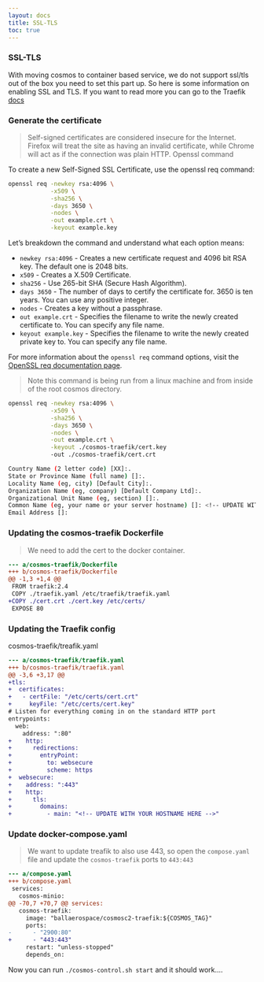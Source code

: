 ```yaml
---
layout: docs
title: SSL-TLS
toc: true
---
```


### SSL-TLS 

With moving cosmos to container based service, we do not support ssl/tls out of the box you need to set this part up. So here is some information on enabling SSL and TLS. If you want to read more you can go to the Traefik [docs](https://doc.traefik.io/traefik/routing/entrypoints/#tls)

### Generate the certificate

> Self-signed certificates are considered insecure for the Internet. Firefox will treat the site as having an invalid certificate, while Chrome will act as if the connection was plain HTTP. Openssl command 

To create a new Self-Signed SSL Certificate, use the openssl req command:

```sh
openssl req -newkey rsa:4096 \
            -x509 \
            -sha256 \
            -days 3650 \
            -nodes \
            -out example.crt \
            -keyout example.key
```
Let’s breakdown the command and understand what each option means:

- `newkey rsa:4096` - Creates a new certificate request and 4096 bit RSA key. The default one is 2048 bits.
- `x509` - Creates a X.509 Certificate.
- `sha256` - Use 265-bit SHA (Secure Hash Algorithm).
- `days 3650` - The number of days to certify the certificate for. 3650 is ten years. You can use any positive integer.
- `nodes` - Creates a key without a passphrase.
- `out example.crt` - Specifies the filename to write the newly created certificate to. You can specify any file name.
- `keyout example.key` - Specifies the filename to write the newly created private key to. You can specify any file name.

For more information about the `openssl req` command options, visit the [OpenSSL req documentation page](https://www.openssl.org/docs/man1.0.2/man1/openssl-req.html).

> Note this command is being run from a linux  machine and from inside of the root cosmos directory.

```sh
openssl req -newkey rsa:4096 \
            -x509 \
            -sha256 \
            -days 3650 \
            -nodes \
            -out example.crt \
            -keyout ./cosmos-traefik/cert.key
            -out ./cosmos-traefik/cert.crt

Country Name (2 letter code) [XX]:.
State or Province Name (full name) []:.
Locality Name (eg, city) [Default City]:.
Organization Name (eg, company) [Default Company Ltd]:.
Organizational Unit Name (eg, section) []:.
Common Name (eg, your name or your server hostname) []: <!-- UPDATE WITH YOUR HOSTNAME HERE -->
Email Address []:
```

### Updating the cosmos-traefik Dockerfile

> We need to add the cert to the docker container.

```diff
--- a/cosmos-traefik/Dockerfile
+++ b/cosmos-traefik/Dockerfile
@@ -1,3 +1,4 @@
 FROM traefik:2.4
 COPY ./traefik.yaml /etc/traefik/traefik.yaml
+COPY ./cert.crt ./cert.key /etc/certs/
 EXPOSE 80
```

### Updating the Traefik config

>

cosmos-traefik/treafik.yaml
```diff
--- a/cosmos-traefik/traefik.yaml
+++ b/cosmos-traefik/traefik.yaml
@@ -3,6 +3,17 @@
+tls:
+  certificates:
+   - certFile: "/etc/certs/cert.crt"
+     keyFile: "/etc/certs/cert.key"
# Listen for everything coming in on the standard HTTP port
entrypoints:
  web:
    address: ":80"
+    http:
+      redirections:
+        entryPoint:
+          to: websecure
+          scheme: https
+  websecure:
+    address: ":443"
+    http:
+      tls:
+        domains:
+          - main: "<!-- UPDATE WITH YOUR HOSTNAME HERE -->"
```

### Update docker-compose.yaml

> We want to update treafik to also use 443, so open the `compose.yaml` file and update the `cosmos-traefik` ports to `443:443`

```diff
--- a/compose.yaml
+++ b/compose.yaml
 services:
   cosmos-minio:
@@ -70,7 +70,7 @@ services:
   cosmos-traefik:
     image: "ballaerospace/cosmosc2-traefik:${COSMOS_TAG}"
     ports:
-      - "2900:80"
+      - "443:443"
     restart: "unless-stopped"
     depends_on:
```


Now you can run `./cosmos-control.sh start` and it should work....